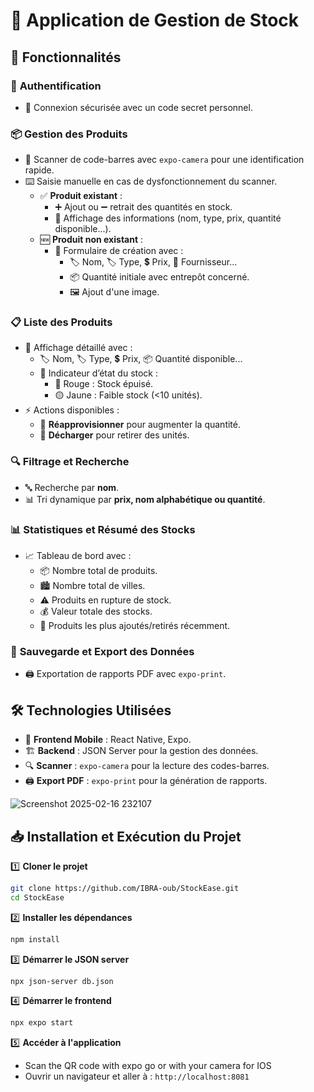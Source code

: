 # 🏪 **Application de Gestion de Stock**

## 🚀 **Fonctionnalités**

### 🔐 **Authentification**
- 🔑 Connexion sécurisée avec un code secret personnel.

### 📦 **Gestion des Produits**
- 📸 Scanner de code-barres avec `expo-camera` pour une identification rapide.
- ⌨️ Saisie manuelle en cas de dysfonctionnement du scanner.
  - ✅ **Produit existant** :
    - ➕ Ajout ou ➖ retrait des quantités en stock.
    - 📃 Affichage des informations (nom, type, prix, quantité disponible...).
  - 🆕 **Produit non existant** :
    - 📄 Formulaire de création avec :
      - 🏷️ Nom, 🏷️ Type, 💲 Prix, 🚛 Fournisseur...
      - 📦 Quantité initiale avec entrepôt concerné.
      - 🖼️ Ajout d'une image.

### 📋 **Liste des Produits**
- 📑 Affichage détaillé avec :
  - 🏷️ Nom, 🏷️ Type, 💲 Prix, 📦 Quantité disponible...
  - 📌 Indicateur d’état du stock :
    - 🔴 Rouge : Stock épuisé.
    - 🟡 Jaune : Faible stock (<10 unités).
- ⚡ Actions disponibles :
  - 🔼 **Réapprovisionner** pour augmenter la quantité.
  - 🔽 **Décharger** pour retirer des unités.

### 🔍 **Filtrage et Recherche**
- 🔤 Recherche par **nom**.
- 📊 Tri dynamique par **prix, nom alphabétique ou quantité**.

### 📊 **Statistiques et Résumé des Stocks**
- 📈 Tableau de bord avec :
  - 📦 Nombre total de produits.
  - 🏙️ Nombre total de villes.
  - ⚠️ Produits en rupture de stock.
  - 💰 Valeur totale des stocks.
  - 🔄 Produits les plus ajoutés/retirés récemment.

### 📜 **Sauvegarde et Export des Données**
- 🖨️ Exportation de rapports PDF avec `expo-print`.

## 🛠️ **Technologies Utilisées**
- 📱 **Frontend Mobile** : React Native, Expo.
- 🏗️ **Backend** : JSON Server pour la gestion des données.
- 🔍 **Scanner** : `expo-camera` pour la lecture des codes-barres.
- 🖨️ **Export PDF** : `expo-print` pour la génération de rapports.

![Screenshot 2025-02-16 232107](https://github.com/user-attachments/assets/72551d7b-f0b6-41b6-9967-1ede368666df)

## 📥 **Installation et Exécution du Projet**

1️⃣ **Cloner le projet**
```bash
git clone https://github.com/IBRA-oub/StockEase.git
cd StockEase
```

2️⃣ **Installer les dépendances**
```bash
npm install
```

3️⃣ **Démarrer le JSON server**
```bash
npx json-server db.json
```

4️⃣ **Démarrer le frontend**
```bash
npx expo start
```

5️⃣ **Accéder à l'application**
  - Scan the QR code with expo go or with your camera for IOS
  - Ouvrir un navigateur et aller à : `http://localhost:8081`
